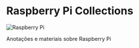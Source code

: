 # Raspberry Pi Collections

![Raspberry Pi](https://projects-static.raspberrypi.org/projects/raspberry-pi-setting-up/15cbdc65a6cca58478df85d8469b6722bf74380b/en/images/raspberry-pi.png)

Anotações e materiais sobre Raspberry Pi
